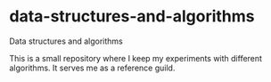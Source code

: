# data-structures-and-algorithms
Data structures and algorithms

This is a small repository where I keep my experiments with different algorithms. It serves me as a reference guild.
